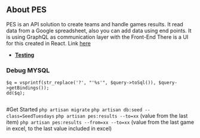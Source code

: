## About PES
PES is an API solution to create teams and handle games results.
It read data from a Google spreadsheet, also you can add data using end points.
It is using GraphQL as communication layer with the Front-End
There is a UI for this created in React. Link [here](https://github.com/juanpborda/pesui)

- **[Testing](https://pes.test/graphql-playground)**
### Debug MYSQL
```
$q = vsprintf(str_replace('?', "'%s'", $query->toSql()), $query->getBindings());
dd($q);
        
```

#Get Started
`php artisan migrate`
`php artisan db:seed --class=SeedTuesdays`
`php artisan pes:results --to=xx` (value from the last item)
`php artisan pes:results --from=xx --to=xx` (value from the last game in excel, to the last value included in excel)
